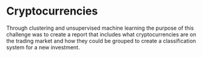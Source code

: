 # Cryptocurrencies

Through clustering and unsupervised machine learning the purpose of this challenge was to create a report that includes what cryptocurrencies are on the trading market and how they could be grouped to create a classification system for a new investment. 
